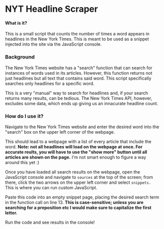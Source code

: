 # NYT Headline Scraper

#### What is it?

This is a small script that counts the number of times a word appears in headlines in the New York Times. This is meant to be used as a snippet injected into the site via the JavaScript console.

### Background

The New York Times website has a "search" function that can search for instances of words used in its articles. However, this function returns not just headlines but all text that contains said word.
This script specifically searches only headlines for a specific word.

This is a very "manual" way to search for headlines and, if your search returns many results, can be tedious. The New York Times API, however, excludes some
data, which ends up giving us an innacurate headline count.

### How do I use it?

Navigate to the New York Times website and enter the desired word into the "search" box on the upper left corner of the webpage.

This should lead to a webpage with a list of every article that include the word. **Note: not all headlines will load on the webpage at once. For accurate reults, you will have to
use the "show more" button until all articles are shown on the page.** I'm not smart enough to figure a way around this yet :)

Once you have loaded all search results on the webpage, open the JavaScript console and navigate to ``sources`` at the top of the screen; from there, click the two
arrows on the upper left corner and select ``snippets.`` This is where you can run custom JavaScript.

Paste this code into an empty snippet page, placing the desired search term in the function call on line 13. **This is case-sensitive; unless you are searching
for a preposition etc I would make sure to capitalize the first letter.**

Run the code and see results in the console!
